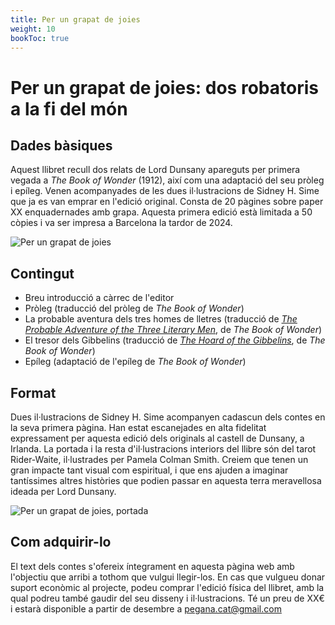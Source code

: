 ```yaml
---
title: Per un grapat de joies
weight: 10
bookToc: true
---
```


# Per un grapat de joies: dos robatoris a la fi del món

## Dades bàsiques

Aquest llibret recull dos relats de Lord Dunsany apareguts per primera vegada a *The Book of Wonder* (1912), així com una adaptació del seu pròleg i epíleg. Venen acompanyades de les dues il·lustracions de Sidney H. Sime que ja es van emprar en l'edició original. Consta de 20 pàgines sobre paper XX enquadernades amb grapa. Aquesta primera edició està limitada a 50 còpies i va ser impresa a Barcelona la tardor de 2024.

![Per un grapat de joies](/grapat_ilustro.jpg)

## Contingut

- Breu introducció a càrrec de l'editor
- Pròleg (traducció del pròleg de *The Book of Wonder*)
- La probable aventura dels tres homes de lletres (traducció de [*The Probable Adventure of the Three Literary Men*](https://victorianweb.org/authors/dunsany/wonder/4.html), de *The Book of Wonder*)
- El tresor dels Gibbelins (traducció de [*The Hoard of the Gibbelins*](https://victorianweb.org/authors/dunsany/wonder/9.html), de *The Book of Wonder*)
- Epíleg (adaptació de l'epíleg de *The Book of Wonder*)

## Format

Dues il·lustracions de Sidney H. Sime acompanyen cadascun dels contes en la seva primera pàgina. Han estat escanejades en alta fidelitat expressament per aquesta edició dels originals al castell de Dunsany, a Irlanda. La portada i la resta d'il·lustracions interiors del llibre són del tarot Rider-Waite, il·lustrades per Pamela Colman Smith. Creiem que tenen un gran impacte tant visual com espiritual, i que ens ajuden a imaginar tantíssimes altres històries que podien passar en aquesta terra meravellosa ideada per Lord Dunsany.

![Per un grapat de joies, portada](/grapat_portada.jpg)

<!---
{{< imagecenter
src="/grapat_portada.jpeg"
alt="This is sample image" >}}
-->

## Com adquirir-lo

El text dels contes s'ofereix íntegrament en aquesta pàgina web amb l'objectiu que arribi a tothom que vulgui llegir-los. En cas que vulgueu donar suport econòmic al projecte, podeu comprar l'edició física del llibret, amb la qual podreu també gaudir del seu disseny i il·lustracions. Té un preu de XX€ i estarà disponible a partir de desembre a pegana.cat@gmail.com
